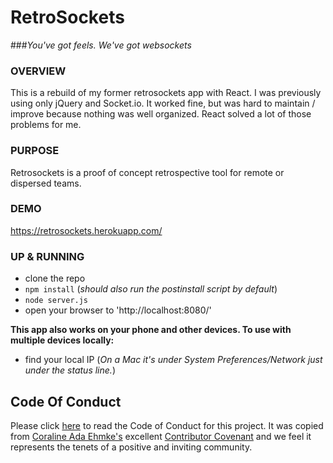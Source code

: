 # RetroSockets

###_You've got feels. We've got websockets_

### OVERVIEW
This is a rebuild of my former retrosockets app with React. I was previously using only jQuery and Socket.io. It worked fine, but was hard to maintain / improve because nothing was well organized. React solved a lot of those problems for me.

### PURPOSE
Retrosockets is a proof of concept retrospective tool for remote or dispersed teams.

### DEMO
https://retrosockets.herokuapp.com/

### UP & RUNNING
* clone the repo
* `npm install` (_should also run the postinstall script by default_)
* `node server.js`
* open your browser to 'http://localhost:8080/'

**This app also works on your phone and other devices. To use with multiple devices locally:**
* find your local IP (_On a Mac it's under System Preferences/Network just under the status line._)

## Code Of Conduct

Please click [here](https://github.com/alanbsmith/react-retro-sockets/blob/master/code_of_conduct.md) to read the Code of Conduct for this project. It was copied from [Coraline Ada Ehmke's](http://where.coraline.codes/) excellent [Contributor Covenant](http://contributor-covenant.org/version/1/4/code_of_conduct.md) and we feel it represents the tenets of a positive and inviting community.
